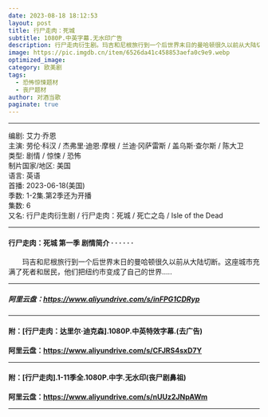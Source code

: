 ```yaml
---
date: 2023-08-18 18:12:53
layout: post
title: 行尸走肉：死城
subtitle: 1080P.中英字幕.无水印广告
description: 行尸走肉衍生剧。玛吉和尼根旅行到一个后世界末日的曼哈顿很久以前从大陆切断。这座城市充满了死者和居民，他们把纽约市变成了自己的世界...
image: https://pic.imgdb.cn/item/6526da41c458853aefa0c9e9.webp
optimized_image: 
category: 欧美剧
tags:
  - 恐怖惊悚题材
  - 丧尸题材
author: 对酒当歌
paginate: true
---
```


---

编剧: 艾力·乔恩  
主演: 劳伦·科汉 / 杰弗里·迪恩·摩根 / 兰迪·冈萨雷斯 / 盖乌斯·查尔斯 / 陈大卫  
类型: 剧情 / 惊悚 / 恐怖  
制片国家/地区: 美国  
语言: 英语  
首播: 2023-06-18(美国)  
季数: 1-2集.第2季还为开播  
集数: 6  
又名: 行尸走肉衍生剧 / 行尸走肉：死城 / 死亡之岛 / Isle of the Dead  

---

#### 行尸走肉：死城 第一季 剧情简介 · · · · · ·

　　玛吉和尼根旅行到一个后世界末日的曼哈顿很久以前从大陆切断。这座城市充满了死者和居民，他们把纽约市变成了自己的世界.....

---

##### 阿里云盘：<https://www.aliyundrive.com/s/inFPG1CDRyp>

---

#### 附：[行尸走肉：达里尔·迪克森].1080P.中英特效字幕.(去广告)

**阿里云盘：<https://www.aliyundrive.com/s/CFJRS4sxD7Y>**

---

#### 附：[行尸走肉].1-11季全.1080P.中字.无水印(丧尸剧鼻祖)

**阿里云盘：<https://www.aliyundrive.com/s/nUUz2JNpAWm>**

---
